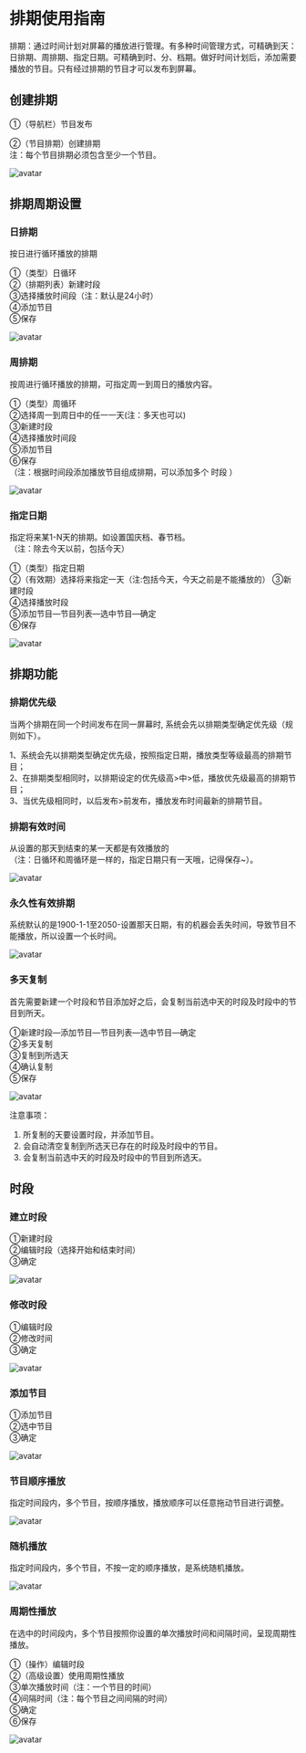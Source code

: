 # 排期使用指南
排期：通过时间计划对屏幕的播放进行管理。有多种时间管理方式，可精确到天：日排期、周排期、指定日期。可精确到时、分、档期。做好时间计划后，添加需要播放的节目。只有经过排期的节目才可以发布到屏幕。
## 创建排期
①（导航栏）节目发布    

②（节目排期）创建排期                 
注：每个节目排期必须包含至少一个节目。

![avatar](../images/channel/1.png)

## 排期周期设置
### 日排期
按日进行循环播放的排期

①（类型）日循环                                                
②（排期列表）新建时段     
③选择播放时间段（注：默认是24小时）   
④添加节目     
⑤保存          

![avatar](../images/channel/2.png)

### 周排期
按周进行循环播放的排期，可指定周一到周日的播放内容。

①（类型）周循环   
②选择周一到周日中的任一一天(注：多天也可以)     
③新建时段     
④选择播放时间段      
⑤添加节目   
⑥保存   
（注：根据时间段添加播放节目组成排期，可以添加多个 时段 ）          

![avatar](../images/channel/3.png)


### 指定日期
指定将来某1-N天的排期。如设置国庆档、春节档。                  
（注：除去今天以前，包括今天）

①（类型）指定日期              
②（有效期）选择将来指定一天（注:包括今天，今天之前是不能播放的）
③新建时段       
④选择播放时段       
⑤添加节目—节目列表—选中节目—确定    
⑥保存

![avatar](../images/channel/4.png)


## 排期功能

### 排期优先级
当两个排期在同一个时间发布在同一屏幕时, 系统会先以排期类型确定优先级（规则如下）。

1、系统会先以排期类型确定优先级，按照指定日期，播放类型等级最高的排期节目；   
2、在排期类型相同时，以排期设定的优先级高>中>低，播放优先级最高的排期节目；   
3、当优先级相同时，以后发布>前发布，播放发布时间最新的排期节目。

### 排期有效时间
从设置的那天到结束的某一天都是有效播放的                
（注：日循环和周循环是一样的，指定日期只有一天哦，记得保存~）。

![avatar](../images/channel/5.png)

### 永久性有效排期
系统默认的是1900-1-1至2050-设置那天日期，有的机器会丢失时间，导致节目不能播放，所以设置一个长时间。

![avatar](../images/channel/5-1.png)

### 多天复制
首先需要新建一个时段和节目添加好之后，会复制当前选中天的时段及时段中的节目到所天。

①新建时段—添加节目—节目列表—选中节目—确定   
②多天复制  
③复制到所选天  
④确认复制      
⑤保存

![avatar](../images/channel/6.png)

注意事项：
1. 所复制的天要设置时段，并添加节目。
2. 会自动清空复制到所选天已存在的时段及时段中的节目。
3. 会复制当前选中天的时段及时段中的节目到所选天。

## 时段
### 建立时段
①新建时段   
②编辑时段（选择开始和结束时间）      
③确定

![avatar](../images/channel/10.png)

### 修改时段
①编辑时段     
②修改时间      
③确定

![avatar](../images/channel/11.png)

### 添加节目

①添加节目   
②选中节目    
③确定

![avatar](../images/channel/12.png)

### 节目顺序播放
指定时间段内，多个节目，按顺序播放，播放顺序可以任意拖动节目进行调整。

![avatar](../images/channel/7.png)

### 随机播放
指定时间段内，多个节目，不按一定的顺序播放，是系统随机播放。

![avatar](../images/channel/8.png)

### 周期性播放
在选中的时间段内，多个节目按照你设置的单次播放时间和间隔时间，呈现周期性播放。

①（操作）编辑时段         
②（高级设置）使用周期性播放           
③单次播放时间（注：一个节目的时间）   
④间隔时间（注：每个节目之间间隔的时间）   
⑤确定     
⑥保存

![avatar](../images/channel/9.png)
